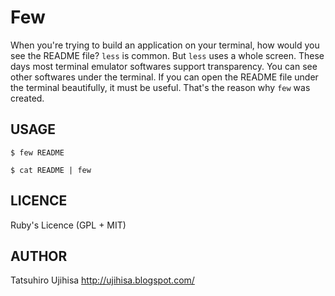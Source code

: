 # Few

When you're trying to build an application on your terminal, how would you see the README file? `less` is common. But `less` uses a whole screen. These days most terminal emulator softwares support transparency. You can see other softwares under the terminal. If you can open the README file under the terminal beautifully, it must be useful. That's the reason why `few` was created.

## USAGE

    $ few README

    $ cat README | few

## LICENCE

Ruby's Licence (GPL + MIT)

## AUTHOR

Tatsuhiro Ujihisa <http://ujihisa.blogspot.com/>
